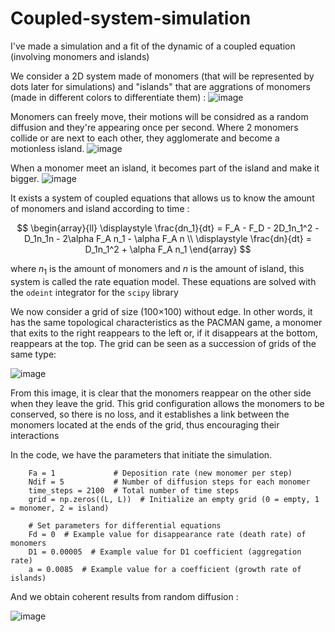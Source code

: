 # Coupled-system-simulation
I've made a simulation and a fit of the dynamic of a coupled equation (involving monomers and islands)

We consider a 2D system made of monomers (that will be represented by dots later for simulations) and "islands" that are aggrations of monomers (made in different colors to differentiate them) :
![image](https://github.com/user-attachments/assets/b2284e51-5caf-42cc-8b19-e06a9dbed980)

Monomers can freely move, their motions will be considred as a random diffusion and they're appearing once per second. Where 2 monomers collide or are next to each other, they agglomerate and become a motionless island.
![image](https://github.com/user-attachments/assets/13f73e16-c6e2-4b1d-b576-c3bc7d250dfb)

When a monomer meet an island, it becomes part of the island and make it bigger.
![image](https://github.com/user-attachments/assets/a3996be7-6fa4-47e8-a38c-09da4d5ffa04)

It exists a system of coupled equations that allows us to know the amount of monomers and island according to time :

$$
    \begin{array}{ll}
        \displaystyle \frac{dn_1}{dt} = F_A - F_D - 2D_1n_1^2 - D_1n_1n - 2\alpha F_A n_1 - \alpha F_A n \\
        \displaystyle \frac{dn}{dt} = D_1n_1^2 + \alpha F_A n_1
    \end{array}
$$


where $n_1$ is the amount of monomers and $n$ is the amount of island, this system is called the rate equation model. These equations are solved with the $\texttt{odeint}$ integrator for the $\texttt{scipy}$ library

We now consider a grid of size (100×100) without edge. In other words, it has the same topological characteristics as the PACMAN game, a monomer that exits to the right reappears to the left or, if it disappears at the bottom, reappears at the top. The grid can be seen as a succession of grids of the same type:

![image](https://github.com/user-attachments/assets/595314fa-83c2-4296-8da7-cf4d0c4a9c69)

From this image, it is clear that the monomers reappear on the other side when they leave the grid.
This grid configuration allows the monomers to be conserved, so there is no loss, and it establishes a link between the monomers located at the ends of the grid, thus encouraging their interactions

In the code, we have the parameters that initiate the simulation.

        Fa = 1             # Deposition rate (new monomer per step)
        Ndif = 5           # Number of diffusion steps for each monomer
        time_steps = 2100  # Total number of time steps
        grid = np.zeros((L, L))  # Initialize an empty grid (0 = empty, 1 = monomer, 2 = island)

        # Set parameters for differential equations
        Fd = 0  # Example value for disappearance rate (death rate) of monomers
        D1 = 0.00005  # Example value for D1 coefficient (aggregation rate)
        a = 0.0085  # Example value for a coefficient (growth rate of islands)

And we obtain coherent results from random diffusion :

![image](https://github.com/user-attachments/assets/3c9f7dfa-52fb-4f7c-802a-242e7a5d494f)






